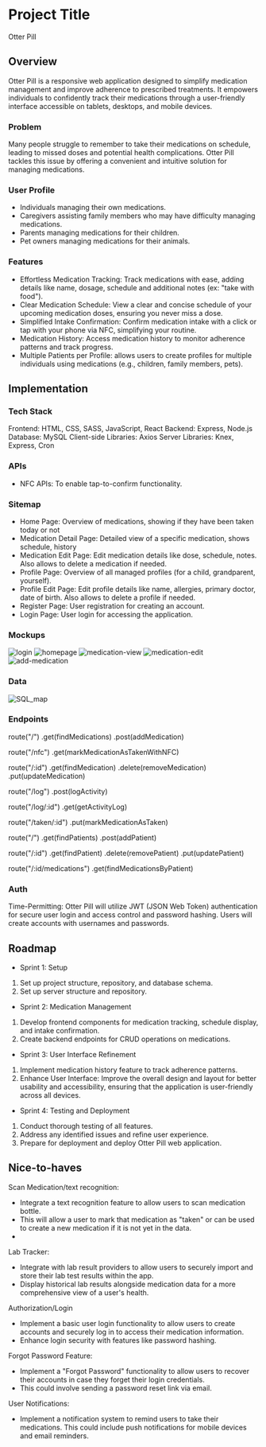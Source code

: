 # Project Title

Otter Pill

## Overview

Otter Pill is a responsive web application designed to simplify medication management and improve adherence to prescribed treatments. It empowers individuals to confidently track their medications through a user-friendly interface accessible on tablets, desktops, and mobile devices.

### Problem

Many people struggle to remember to take their medications on schedule, leading to missed doses and potential health complications. Otter Pill tackles this issue by offering a convenient and intuitive solution for managing medications.

### User Profile

- Individuals managing their own medications.
- Caregivers assisting family members who may have difficulty managing medications.
- Parents managing medications for their children.
- Pet owners managing medications for their animals.

### Features

- Effortless Medication Tracking: Track medications with ease, adding details like name, dosage, schedule and additional notes (ex: "take with food").
- Clear Medication Schedule: View a clear and concise schedule of your upcoming medication doses, ensuring you never miss a dose.
- Simplified Intake Confirmation: Confirm medication intake with a click or tap with your phone via NFC, simplifying your routine.
- Medication History: Access medication history to monitor adherence patterns and track progress.
- Multiple Patients per Profile: allows users to create profiles for multiple individuals using medications (e.g., children, family members, pets).

## Implementation

### Tech Stack

Frontend: HTML, CSS, SASS, JavaScript, React
Backend: Express, Node.js
Database: MySQL
Client-side Libraries: Axios
Server Libraries: Knex, Express, Cron

### APIs

- NFC APIs: To enable tap-to-confirm functionality.

### Sitemap

- Home Page: Overview of medications, showing if they have been taken today or not
- Medication Detail Page: Detailed view of a specific medication, shows schedule, history
- Medication Edit Page: Edit medication details like dose, schedule, notes. Also allows to delete a medication if needed.
- Profile Page: Overview of all managed profiles (for a child, grandparent, yourself).
- Profile Edit Page: Edit profile details like name, allergies, primary doctor, date of birth. Also allows to delete a profile if needed.
- Register Page: User registration for creating an account.
- Login Page: User login for accessing the application.

### Mockups

![login](./src/assets/mockups/login.png)
![homepage](./src/assets/mockups/homepage.png)
![medication-view](./src/assets/mockups/medication-view.png)
![medication-edit](./src/assets/mockups/medication-edit.png)
![add-medication](./src/assets/mockups/add-medication.png)

### Data

![SQL_map](./src/assets/mockups/SQL_map.png)

### Endpoints

route("/")
  .get(findMedications)
  .post(addMedication)

route("/nfc")
    .get(markMedicationAsTakenWithNFC)

route("/:id")
  .get(findMedication)
  .delete(removeMedication)
  .put(updateMedication)

route("/log")
    .post(logActivity)

route("/log/:id")
    .get(getActivityLog)

route("/taken/:id")
    .put(markMedicationAsTaken)

route("/")
  .get(findPatients)
  .post(addPatient)

route("/:id")
  .get(findPatient)
  .delete(removePatient)
  .put(updatePatient)

route("/:id/medications")
  .get(findMedicationsByPatient)


### Auth

Time-Permitting: Otter Pill will utilize JWT (JSON Web Token) authentication for secure user login and access control and password hashing. Users will create accounts with usernames and passwords.

## Roadmap

- Sprint 1: Setup
1. Set up project structure, repository, and database schema.
1. Set up server structure and repository.

- Sprint 2: Medication Management
1. Develop frontend components for medication tracking, schedule display, and intake confirmation.
2. Create backend endpoints for CRUD operations on medications.

- Sprint 3: User Interface Refinement
1. Implement medication history feature to track adherence patterns.
2. Enhance User Interface: Improve the overall design and layout for better usability and accessibility, ensuring that the application is user-friendly across all devices.

- Sprint 4: Testing and Deployment
1. Conduct thorough testing of all features.
2. Address any identified issues and refine user experience.
3. Prepare for deployment and deploy Otter Pill web application.

## Nice-to-haves

Scan Medication/text recognition:
- Integrate a text recognition feature to allow users to scan medication bottle.
- This will allow a user to mark that medication as "taken" or can be used to create a new medication if it is not yet in the data.
- 
Lab Tracker:
- Integrate with lab result providers to allow users to securely import and store their lab test results within the app.
- Display historical lab results alongside medication data for a more comprehensive view of a user's health.

Authorization/Login
- Implement a basic user login functionality to allow users to create accounts and securely log in to access their medication information.
- Enhance login security with features like password hashing.

Forgot Password Feature:
- Implement a "Forgot Password" functionality to allow users to recover their accounts in case they forget their login credentials.
- This could involve sending a password reset link via email.

User Notifications:
- Implement a notification system to remind users to take their medications. This could include push notifications for mobile devices and email reminders.
